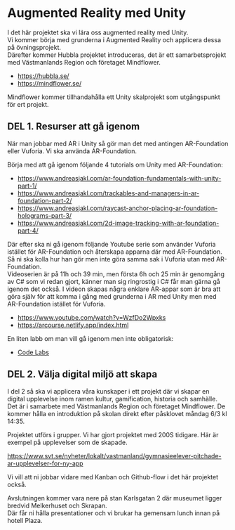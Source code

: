 # Augmented Reality med Unity

I det här projektet ska vi lära oss augmented reality med Unity.  
Vi kommer börja med grunderna i Augmented Reality och applicera dessa på övningsprojekt.  
Därefter kommer Hubbla projektet introduceras, det är ett samarbetsprojekt med Västmanlands Region och företaget Mindflower.

- <a href="https://hubbla.se/">https://hubbla.se/</a>
- <a href="https://mindflower.se/">https://mindflower.se/</a>

Mindflower kommer tillhandahålla ett Unity skalprojekt som utgångspunkt för ert projekt.

## DEL 1. Resurser att gå igenom

När man jobbar med AR i Unity så gör man det med antingen AR-Foundation eller Vuforia.
Vi ska använda AR-Foundation.

Börja med att gå igenom följande 4 tutorials om Unity med AR-Foundation:

- <a href="https://www.andreasjakl.com/ar-foundation-fundamentals-with-unity-part-1/">https://www.andreasjakl.com/ar-foundation-fundamentals-with-unity-part-1/</a>
- <a href="https://www.andreasjakl.com/trackables-and-managers-in-ar-foundation-part-2/">https://www.andreasjakl.com/trackables-and-managers-in-ar-foundation-part-2/</a>
- <a href="https://www.andreasjakl.com/raycast-anchor-placing-ar-foundation-holograms-part-3/">https://www.andreasjakl.com/raycast-anchor-placing-ar-foundation-holograms-part-3/</a>
- <a href="https://www.andreasjakl.com/2d-image-tracking-with-ar-foundation-part-4/">https://www.andreasjakl.com/2d-image-tracking-with-ar-foundation-part-4/</a>

Där efter ska ni gå igenom följande Youtube serie som använder Vuforia istället för AR-Foundation och återskapa apparna där med AR-Foundation. Så ni ska kolla hur han gör men inte göra samma sak i Vuforia utan med AR-Foundation.  
Videoserien är på 11h och 39 min, men första 6h och 25 min är genomgång av C# som vi redan gjort, känner man sig ringrostig i C# får man gärna gå igenom det också. I videon skapas några enklare AR-appar som är bra att göra själv för att komma i gång med grunderna i AR med Unity men med AR-Foundation istället för Vuforia.

- <a href="https://www.youtube.com/watch?v=WzfDo2Wpxks">https://www.youtube.com/watch?v=WzfDo2Wpxks</a><br>
- <a href="https://arcourse.netlify.app/index.html">https://arcourse.netlify.app/index.html</a><br>

En liten labb om man vill gå igenom men inte obligatorisk:

- <a href="https://codelabs.developers.google.com/arcore-unity-ar-foundation#0">Code Labs</a>

## DEL 2. Välja digital miljö att skapa

I del 2 så ska vi applicera våra kunskaper i ett projekt där vi skapar en digital upplevelse inom ramen kultur, gamification, historia och samhälle.  
Det är i samarbete med Västmanlands Region och företaget Mindflower. De kommer hålla en introduktion på skolan direkt efter påsklovet måndag 6/3 kl 14:35.

Projektet utförs i grupper. Vi har gjort projektet med 200S tidigare. Här är exempel på upplevelser som de skapade.

<a href="https://www.svt.se/nyheter/lokalt/vastmanland/gymnasieelever-pitchade-ar-upplevelser-for-ny-app
">https://www.svt.se/nyheter/lokalt/vastmanland/gymnasieelever-pitchade-ar-upplevelser-for-ny-app</a>

Vi vill att ni jobbar vidare med Kanban och Github-flow i det här projektet också.

Avslutningen kommer vara nere på stan Karlsgatan 2 där museumet ligger bredvid Melkerhuset och Skrapan.  
Där får ni hålla presentationer och vi brukar ha gemensam lunch innan på hotell Plaza.
